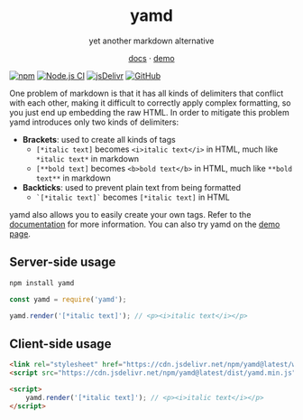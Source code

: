 <h1 align="center">yamd</h1>
<p align="center">yet another markdown alternative</p>
<p align="center">
  <a href="https://logico-philosophical.github.io/yamd/docs/build/index.html">docs</a> ·
  <a href="https://logico-philosophical.github.io/yamd/web/demo.html">demo</a>
</p>

[![npm](https://img.shields.io/npm/v/yamd)](https://www.npmjs.com/package/yamd)
[![Node.js CI](https://github.com/logico-philosophical/yamd/actions/workflows/test-and-build.yml/badge.svg)](https://github.com/logico-philosophical/yamd/actions/workflows/test-and-build.yml)
[![jsDelivr](https://data.jsdelivr.com/v1/package/npm/yamd/badge?style=rounded)](https://www.jsdelivr.com/package/npm/yamd)
[![GitHub](https://img.shields.io/github/license/logico-philosophical/yamd)](https://github.com/logico-philosophical/yamd/blob/master/LICENSE)

One problem of markdown is that it has all kinds of delimiters that conflict with each other, making it difficult to correctly apply complex formatting, so you just end up embedding the raw HTML. In order to mitigate this problem yamd introduces only two kinds of delimiters:

* **Brackets**: used to create all kinds of tags
  * `[*italic text]` becomes `<i>italic text</i>` in HTML, much like `*italic text*` in markdown
  * `[**bold text]` becomes `<b>bold text</b>` in HTML, much like `**bold text**` in markdown
* **Backticks**: used to prevent plain text from being formatted
  * `` `[*italic text]` `` becomes `[*italic text]` in HTML

yamd also allows you to easily create your own tags. Refer to the [documentation](https://logico-philosophical.github.io/yamd/docs/build/index.html) for more information. You can also try yamd on the [demo page](https://logico-philosophical.github.io/yamd/web/demo.html).

## Server-side usage

```bash
npm install yamd
```

```js
const yamd = require('yamd');

yamd.render('[*italic text]'); // <p><i>italic text</i></p>
```

## Client-side usage

```html
<link rel="stylesheet" href="https://cdn.jsdelivr.net/npm/yamd@latest/web/yamd.default.css">
<script src="https://cdn.jsdelivr.net/npm/yamd@latest/dist/yamd.min.js"></script>
```

```html
<script>
    yamd.render('[*italic text]'); // <p><i>italic text</i></p>
</script>
```
